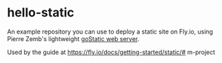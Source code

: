 # hello-static

An example repository you can use to deploy a static site on Fly.io, using Pierre Zemb's lightweight [goStatic web server](https://github.com/PierreZ/goStatic).

Used by the guide at https://fly.io/docs/getting-started/static/# m-project

